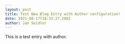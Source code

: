 ```yaml
---
layout: post
title: Test New Blog Entry with Author configuration!
date: 2021-08-17T10:33:27.290Z
author: Jan Seidler
---
```

This is a test entry with author.